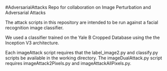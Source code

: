 #AdversarialAttacks
Repo for collaboration on Image Perturbation and Adversarial Attacks

The attack scripts in this repository are intended to be run against a facial recognition image classifier.

We used a classifier trained on the Yale B Cropped Database using the the Inception V3 architecture.

Each imageAttack script requires that the label_image2.py and classify.py scripts be available in the working directory. The imageDualAttack.py script requires imageAttack2Pixels.py and imageAttackAllPixels.py.
